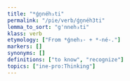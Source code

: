 ```yaml
---
title: "*ǵn̥néh₃ti"
permalink: "/pie/verb/ǵn̥néh3ti"
lemma_to_sort: "g'nneh₃ti"
klass: verb
etymology: ["From *ǵneh₃- +‎ *-né-."]
markers: []
synonyms: []
definitions: ["to know", "recognize"]
topics: ["ine-pro:Thinking"]
---
```

